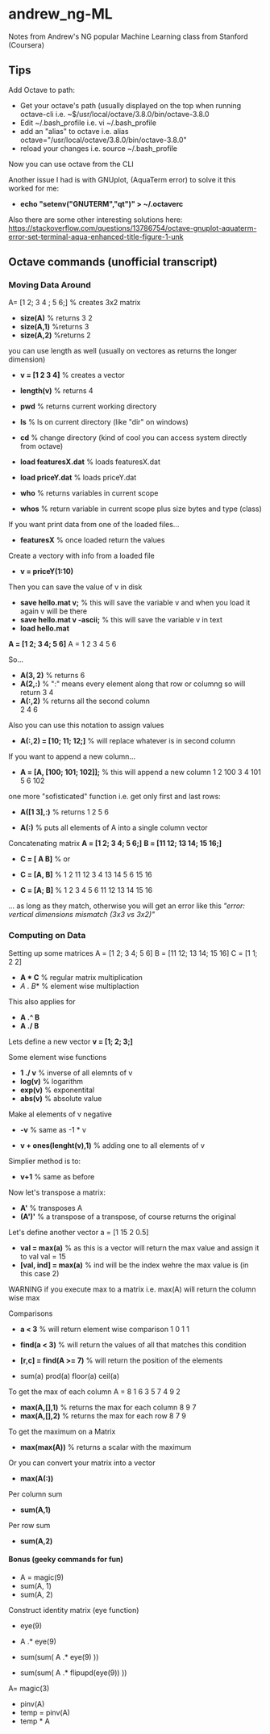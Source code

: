 # andrew_ng-ML
Notes from Andrew's NG popular Machine Learning class from Stanford (Coursera)


## Tips
Add Octave to path:
* Get your octave's path (usually displayed on the top when running octave-cli i.e. ~$/usr/local/octave/3.8.0/bin/octave-3.8.0
* Edit ~/.bash_profile i.e. vi ~/.bash_profile
* add an "alias" to octave i.e. alias octave="/usr/local/octave/3.8.0/bin/octave-3.8.0"
* reload your changes i.e. source ~/.bash_profile

Now you can use octave from the CLI

Another issue I had is with GNUplot, (AquaTerm error) to solve it this worked for me:

* **echo "setenv(\"GNUTERM\",\"qt\")" > ~/.octaverc**

Also there are some other interesting solutions here:
https://stackoverflow.com/questions/13786754/octave-gnuplot-aquaterm-error-set-terminal-aqua-enhanced-title-figure-1-unk


## Octave commands (unofficial transcript)

### Moving Data Around
A= [1 2; 3 4 ; 5 6;]  % creates 3x2 matrix

* **size(A)** % returns 3 2
* **size(A,1)** %returns 3
* **size(A,2)** %returns 2

you can use length as well (usually on vectores as returns the longer dimension)
* **v = [1 2 3 4]** % creates a vector
* **length(v)** % returns 4

* **pwd** % returns current working directory
* **ls** % ls on current directory (like "dir" on windows)
* **cd** % change directory (kind of cool you can access system directly from octave)

* **load featuresX.dat** % loads featuresX.dat
* **load priceY.dat** % loads priceY.dat

* **who** % returns variables in current scope
* **whos** % return variable in current scope plus size bytes and type (class)

If you want print data from one of the loaded files...
* **featuresX** % once loaded return the values

Create a vectory with info from a loaded file
* **v = priceY(1:10)**

Then you can save the value of v in disk
* **save hello.mat v;** % this will save the variable v and when you load it again v will be there
* **save hello.mat v -ascii;** % this will save the variable v in text
* **load hello.mat**


**A = [1 2; 3 4; 5 6]**
A = 
    1 2
    3 4
    5 6

So...

* **A(3, 2)** % returns 6
* **A(2,:)** % ":" means every element along that row or columng so will return 3 4
* **A(:,2)** % returns all the second column  
                                            2
                                            4
                                            6

Also you can use this notation to assign values
* **A(:,2) = [10; 11; 12;]** % will replace whatever is in second column

If you want to append a new column...
* **A = [A, [100; 101; 102]];** % this will append a new column 
                                                              1 2 100
                                                              3 4 101
                                                              5 6 102

one more "sofisticated" function i.e. get only first and last rows:
* **A([1 3],:)** % returns 
                          1 2
                          5 6

* **A(:)** % puts all elements of A into a single column vector

Concatenating matrix
**A = [1 2; 3 4; 5 6;]**
**B = [11 12; 13 14; 15 16;]**


* **C = [ A B]** %
or
* **C = [A, B]** %
                  1 2 11 12
                  3 4 13 14
                  5 6 15 16
 
* **C = [A; B]** %
                  1 2 
                  3 4 
                  5 6 
                  11 12
                  13 14
                  15 16

... as long as they match, otherwise you will get an error like this
*"error: vertical dimensions mismatch (3x3 vs 3x2)"*


### Computing on Data
Setting up some matrices
A = [1 2; 3 4; 5 6]
B = [11 12; 13 14; 15 16]
C = [1 1; 2 2]

* **A * C** % regular matrix multiplication
* **A .* B** % element wise multiplaction

This also applies for 
* **A .^ B**
* **A ./ B**

Lets define a new vector
**v = [1; 2; 3;]**

Some element wise functions
* **1 ./ v** % inverse of all elemnts of v
* **log(v)** % logarithm
* **exp(v)** % exponentital
* **abs(v)** % absolute value

Make al elements of v negative
* **-v** % same as -1 * v

* **v + ones(lenght(v),1)** % adding one to all elements of v

Simplier method is to:
* **v+1** % same as before

Now let's transpose a matrix:
* **A'** % transposes A
* **(A')'** % a transpose of a transpose, of course returns the original

Let's define another vector
a = [1 15 2 0.5]

* **val = max(a)** % as this is a vector will return the max value and assign it to val
val = 15
* **[val, ind] = max(a)** % ind will be the index wehre the max value is (in this case 2)

WARNING if you execute max to a matrix i.e. max(A) will return the column wise max

Comparisons
* **a < 3** % will return element wise comparison 
                                                  1 0 1 1
* **find(a < 3)** % will return the values of all that matches this condition

* **[r,c] = find(A >= 7)** % will return the position of the elements

* sum(a)
prod(a)
floor(a)
ceil(a)

To get the max of each column
A = 
    8 1 6
    3 5 7
    4 9 2
    
* **max(A,[],1)** % returns the max for each column
                                                  8 9 7
* **max(A,[],2)** % returns the max for each row
                                                  8 7 9

To get the maximum on a Matrix
* **max(max(A))**  % returns a scalar with the maximum

Or you can convert your matrix into a vector

* **max(A(:))**

Per column sum

* **sum(A,1)** 

Per row sum
* **sum(A,2)**

#### Bonus (geeky commands for fun)
* A = magic(9)
* sum(A, 1)
* sum(A, 2)

Construct identity matrix (eye function)
* eye(9)

* A .* eye(9)

* sum(sum( A .* eye(9) ))
* sum(sum( A .* flipupd(eye(9)) ))

A= magic(3)

* pinv(A)
* temp = pinv(A)
* temp * A





